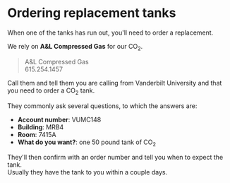 <!-- TITLE: CO2 System -->

# Ordering replacement tanks
When one of the tanks has run out, you'll need to order a replacement.

We rely on **A&L Compressed Gas** for our CO<sub>2</sub>.  
>A&L Compressed Gas  
>615.254.1457

Call them and tell them you are calling from Vanderbilt University and that you need to order a CO<sub>2</sub> tank.

They commonly ask several questions, to which the answers are:
* **Account number**: VUMC148
* **Building**: MRB4
* **Room**: 7415A
* **What do you want?**: one 50 pound tank of CO<sub>2</sub>

They'll then confirm with an order number and tell you when to expect the tank.  
Usually they have the tank to you within a couple days.
